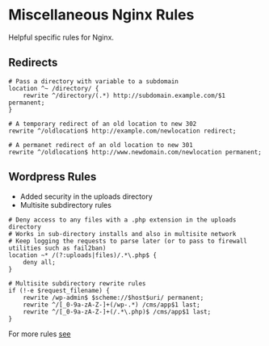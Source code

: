 # Miscellaneous Nginx Rules

Helpful specific rules for Nginx.

## Redirects

```
# Pass a directory with variable to a subdomain
location ^~ /directory/ {
	rewrite ^/directory/(.*) http://subdomain.example.com/$1 permanent;
}
```

```
# A temporary redirect of an old location to new 302
rewrite ^/oldlocation$ http://example.com/newlocation redirect;
```

```
# A permanet redirect of an old location to new 301
rewrite ^/oldlocation$ http://www.newdomain.com/newlocation permanent;
```

## Wordpress Rules

* Added security in the uploads directory
* Multisite subdirectory rules

```
# Deny access to any files with a .php extension in the uploads directory
# Works in sub-directory installs and also in multisite network
# Keep logging the requests to parse later (or to pass to firewall utilities such as fail2ban)
location ~* /(?:uploads|files)/.*\.php$ {
	deny all;
}
```

```
# Multisite subdirectory rewrite rules
if (!-e $request_filename) {
	rewrite /wp-admin$ $scheme://$host$uri/ permanent;
	rewrite ^/[_0-9a-zA-Z-]+(/wp-.*) /cms/app$1 last;
	rewrite ^/[_0-9a-zA-Z-]+(/.*\.php)$ /cms/app$1 last;
}
```

For more rules [see](https://codex.wordpress.org/Nginx)
